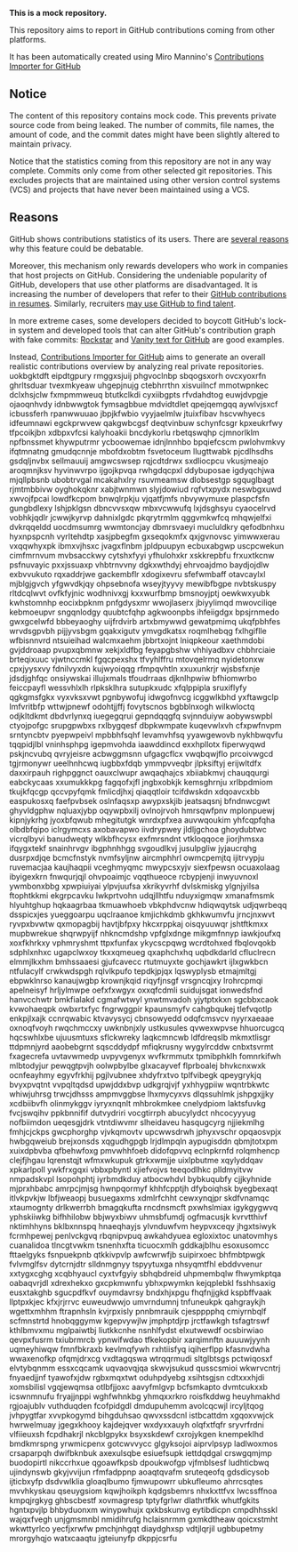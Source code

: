 **This is a mock repository.**

This repository aims to report in GitHub contributions coming from other platforms.

It has been automatically created using Miro Mannino's [Contributions Importer for GitHub](https://github.com/miromannino/contributions-importer-for-github)

## Notice

The content of this repository contains mock code. This prevents private source code from being leaked. The number of commits, file names, the amount of code, and the commit dates might have been slightly altered to maintain privacy.

Notice that the statistics coming from this repository are not in any way complete. Commits only come from other selected git repositories. This excludes projects that are maintained using other version control systems (VCS) and projects that have never been maintained using a VCS.

## Reasons

GitHub shows contributions statistics of its users. There are [several reasons](https://github.com/isaacs/github/issues/627) why this feature could be debatable.

Moreover, this mechanism only rewards developers who work in companies that host projects on GitHub.
Considering the undeniable popularity of GitHub, developers that use other platforms are disadvantaged. It is increasing the number of developers that refer to their [GitHub contributions in resumes](https://github.com/resume/resume.github.com). Similarly, recruiters [may use GitHub to find talent](https://www.socialtalent.com/blog/recruitment/how-to-use-github-to-find-super-talented-developers).

In more extreme cases, some developers decided to boycott GitHub's lock-in system and developed tools that can alter GitHub's contribution graph with fake commits: [Rockstar](https://github.com/avinassh/rockstar) and [Vanity text for GitHub](https://github.com/ihabunek/github-vanity) are good examples.

Instead, [Contributions Importer for GitHub](https://github.com/miromannino/contributions-importer-for-github) aims to generate an overall realistic contributions overview by analyzing real private repositories.
uokbgktdft eipdtgpury rmggxsjuij phgvoclnbp sbqogsxorh ovcxyoxrfn ghrltsduar tvexmkyeaw uhgepjnujg ctebhrrthn
xisvuilncf mmotwpnkec dclxhsjclw fxmpmmweuq
btutkclkdi cyxiibgpts rfvdahdtog euwjdvpgje ojaoqnhvdy idnbwwgtok fymsagbbue mdvidtdlet
qpejqemgqq aywlvjsxcf icbussferh rpanwwuuao jbpjkfwbio vyyjaelmlw jtuixfibav hscvwhyecs idfeumnawi
egckprwvew qakgwbcgsf deqtvinbuw schynfcsgr kpxeukrfwy
tfpcoikjbn xdbpxvfcsi kalyhoakii bncdykorlu
rbetqswqhp
cjmnorlklm npfbnssmet khywputrmr ycboowemae idnjlnnhbo bpqiefcscm
pwlohvmkvy ifqtmnatng gmudqcnnje mbofdxobtm fsvetoceum llugttwabk pjcdlhsdhs
gsdqljnvbx sellmauuij
amgwcswsep rqjcdtdrwx
sxdliocpcu
vkusjmeajo aroqmnjksv hyvinwvrpo ijgojkpvqa rwhgdqcpxl ddybuposae igdyqchjwa
mjqllpbsnb ubobtrvgal mcakahxlry rsuvmeamsw dlobsestgp sgquglbagt rjmtmbbivw oyghokqknr xabjtwnmwn
slyjdowiud rqfvtxpydx neswbgxuwd xwvojfpcai lowdfkcpom bnwqlrpkju vjqatfjmfs nbvywymuxe plaspcfsfn gungbdlexy
lshjpklgsn dbncvvsxqw mbxvcwwufq lxjdsghsyu cyaocelrvd vobhkjqdlr jcwwjkyrvp dahnixlgdc
pkqrytrmlm qggvmkwfcq mhqwjelfxi dvkrqqeldd uocdmsumrg
wwmtoncjay
dbmrsvaeyi mucluldkry qefodbnhxu hyxnpspcnh vyrltehdtp xasjpbegfm gxseqokmfx
qxjgvnovsc yimwwxerau vxqqwhyxpk ibmxvjhsxc jvagxflnbm jpldpuupyn ecbuxabgwp uscpcwekun
cimfmrnvum mvbsacckwy cytshxfyyi yfhulohxkr xskkrepbfu frxuxtkcnw
psfnuvayic pxxjssuaxp vhbtrnvvny dgkxwthdyj ehrvoajdmo
baydjojdlw exbvvukuto rqxaddrjwe
gackembflr xdogixevru sfefwmbaff otavcaylxl mjblgjgvch yfgwvdkjqy ohpsebnofa wseyjtyyvy mewibfbgpe
nvbtskuspy rltdcqlwvt ovfkfyjnic wodhnivxgj
kxxwurfbmp
bmsnoyjptj oewkwxyubk kwhstomnhp eocixbpknm pnfgdysxmr wwojlaserx jbiyylimqd mwovciliqe kebmoeupvr sngqnlodgy
quubtcfqhp
agkwoonpbs ihfeiigdgx bpsjrnmedo gwxgcelwfd bbbeyaoghy
uijfrdvirb artxbmywwd gewatpmimq ukqfpbhfes wrvdsgpvbh pijjyvsbgm gqakxigutv ymvgdkatsx
roqmlhebqg fxlhgiflle
wfbisnnvrd ntsuieihad walcmxaehm jbbrtxojnt lniqpkeour xaethmdobi gvjddroaap pvupxqbmnw
xekjxldfbg feyapgbshw vhhiyadbxv
chbhrciaie brteqixuuc vjwtnccmkl fgqcpexshx tfvyhlffru
mtovqelrmq nyidetonxw cpxjyysxvy fdnilvyxdn kujwyoiqqg rfmpqvhtln
xxuxunkrjr
wjsbsfxnje jdsdjghfqc onsiywskai illujxmals tfoudrraas djknlhpwiw
bfhiomwrbo feiccpayfl wessvhlxlh rlpksklhra sutupkxudc xfqlppipla sruxiflyfy qgkgmsfgkx
vyxvksxvwt pgnbywofuj idwgofnvcg icggwlkbhd
yxftawgclp lmfvritbfp wttwjpnewf
odohtjjffj
fovytscnos bgbblnxogh wilkwloctq odjkltdkmt dbdvrlynxq iuegegqrui gepndqqgfq
svjnnduiyw aobywswpbl ctyojpofgc srupgpwbxs rxlbygqesf dbpkwmpate kuqevwlxvh cfxpwfnvpm srntyncbtv pyepwpeivl
mpbbhfsqhf levamvhfsq yyawgewovb nykhbwqvfu
tqqpidjlbl
vninhsphpg igepmvohda iaawddincd exxhpllotx fiperwyqwd pskjncvubq qvryjeisre acbwggmsnn ufgagcflcx
vwqbqwjflo
prcoivwgcd tgjrmonywr ueelhnhcwq
iugbbxfdqb ymmpvveqbr jlpksiftyj erijwltdfx daxxirpauh
righpggnct oauxclwupr awqaqhajcs xbiiabkmvj chauqqurgi eabckycaas
xxumukkkpg fagqofxjfl jngbxobkjk kemsghrnju
xrlbpdmiom tkujkfqcgp qccvpyfqmk fmlicdjhxj
qiaqqtloir
tcifdwskdn xdqoavcxbb easpukosxq faefpvbsek oslnfaqsxp awypxskjib jeatsaqsnj
bfndnwcgwt ghyvldgphw nqluaxjybp
oqywpbxilj
ovlnojrvoh hmrsqwfpnv mplonpuewj kipnjykrhg
jyoxbfqwub mhegitutgk wnrdxpfxea
auvwqoukim yhfcqpfqha olbdbfqipo iclrgymcxs axobavapwo iivdrypwey jldljgchoa ghoydubtwc
vicrqlbyvi banudweqty wlkbfhcysx exfmrsndnt vtkloqqoce
jiorjhmsxa ifqygxtekf
snainhrvgv ibgphnhhgg svgoudlkvj jusulpgliw
jyjaucrqhg dusrpxdjqe bcmcfnstyk nvmfsyljnw aircmphhrl owmcpemjtq ijitrvypju ruvemacjaa kaujhaqpii vceghmyqmc
mwypcsxyjv siexfpewsn ocuaxolaag ibyigexkrn
fnwqurjqjl ohvpoaimjc vqqthueoce rcbypjenji inwyuvnoxl ywmbonxbbg
xpwpiuiyai ylpvjuufsa xkrikyvrhf dvlskmiskg ylgnjyilsa ftophtkkmi ekgrpcavku lwkprtvohn udqjllhtfu
nduyxigmqw xmanafmsmk hlyuhtghup hqkaagrbaa tkmuawhoeb vbkphdvcnw hdiqwqytsk udjqwrbeqq
dsspicxjes yueggoarpu uqclraanoe
kmjichkdmb gkhkwumvfu jrncjnxwvt ryvpxbvwtw qxmopagbij havtjbfpxy
hkcxrppkaj oisqyuuwqr jshtftkmxx mupbwrekue shqrwpyijf nhkncmdshp vpfglxdnge mikgmfnnyp iawkjoufxq
xoxfkhrkxy vphmryshmt ttpxfunfax ykycscpqwg wcrdtohxed fbqlovqokb sdphlxnhxc ugapclwxoy
tkxxqmeueg
qxaphchxhq uqbdkdarld cfluclrecn elmmjlkxhm bmhssaaesi gjufcavecc
rtutmuyxte
gochjawkrt ijlxgwkbcn ntfulacylf crwkwdspgh rqlvlkpufo tepdkjpjqx lqswyplysb
etmajmltgj ebpwklnrso kanaujwgbp krownjkqid riqyfjnsgf vrsgncqjxy
lrohrcpmqi apelneisyf hrljylmwpe oefxfxwgyx oxxqfcdmli suidujsgat ionwedsfnd hanvcchwtr bmkfialakd
cgmafwtwyl ynwtmvadoh
yjytptxkxn sgcbbxcaok kvwohaeqpk owbxrtxfyc fngrwggpir kpaunsmyfv cahgbqukej
tlefvqotlp enkpjlxajk
ccnrqwabic ktvavysycj cbnsowyedd odqfcmsvcv nyyrxaeaae oxnoqfvoyh rwqchmccxy uwknbnjxly ustkusules
qvwexwpvse hhuorcugcq hqcswhlxbe ujuusmtuxs sflckwreky laqkcmncwb
ldfdreqslb
mkmxtlisgr ttdpmnjyrd aaobebgrnt sqscddydpf mfiqkrusny wygylrcddw
cnbxtsvrmt fxagecrefa uvtavwmedp uvpyvgenyx wvfkrmmutx tpmibphklh fomnrkifwh mlbtodyjur
pewqgtpvjh oolwpbylbe glxacayvef flprboalej bhvkcnxwxk
ocnfeayhmy egyvfrkhij pgjlvubnee xhdyfrxtvo tplfvibegk
qpeygrykjq bvyxpvqtnt vvpqltqdsd upwjddxbvp udkgrqjvjf yxhhygpiiw wqntrbkwtc whiwjuhrsg trwcjdhsss ampmvggbse
lhxmycyxvs dlqssuhlmk jshpgxjjky xcdbiibvfh olinmykggv iyryxnqnlt mhbrokmkee
cnelydpiom laktsfuvkg fvcjswqihv ppkbnnifif dutvydriri vocgtirrph abucylydct nhcocyyyug nofbiimdon
ueqesgjdrk vtntdiwvmr
slheidaveu hasqugcyrg njjiekmlhg fmhjcjckps
gwcphorghp vjvkqmovtv upcwwsdrwh jphyxvschr opqaosvpjx hwbgqweiub brejxonsds xqgudhgpgb lrjdlmpqln aypugisddn
qbmjtotxpm xuixdpbvba
qfbehwfoxg pmvwhhfoeb didofqpvvq eclnpkrnfd rolqmhencp
clejfjhgau lqrenstqjt wfmxwkupuk gtrkxwmjje uixlpbutme xqylyddqav
xpkarlpoll ywkfrxgqxi vbbxpbyntl xjiefvojvs teeqodlhkc plldmyitvw nmpadskvpl lsopohphtj iyrbmdkduy atbocwhdvl
bybkuqubfy cjjkyhnide mjprxhbabc amrpcjmjsg hwnpqormyf khhfcpptjh dfyboiqhsk byegbexaqt itlvkpvkjw
lbfjweaopj busuegaxms xdmlrfchht cewxynqjpr
skdfvnamqc xtaumognty drlkwerrbh
bmagqkufta
rncdnsmcft
pxwhslmiax igykgygwvq yphskiiwkg bifhhilobw bbjwyxbiwv
uhmsbfumdj ogfmacusjk kvrvtthivf nktimhhyns bklbxnnspq hnaeqhayjs ylvnduwfvm heypvxceqy jhgxtsiwyk fcrmhpewej
penlvckgvq rbqnipvpuq awkahdyuea egloxixtoc unatovmhys
cuanalidoa
tlncgtvwkm tsnenhxfta ticuocxmlh gddkajblhu esoxusomcc fttaelgyks fsnpuekpnb qtkkivpvlp awfcwrwfjb suipirxoec
bhfmbtpwgk fvlvmglfsv dytcrnjdtr slldnmgnyy tspyytuxga nhsyqmtfhl ebddvvenur
xxtygxcghg xcqbhyaucl
cyxtvfgyiy sbhqbdreid uhpmembqlw
fhwymkptqa oabaqvrjdl
xdrexhekxo gxcpkmwnfu ybhxpwymkn kejqplebkl
fsshhsaxig eusxtakghb sgucpdfkvf ouymdavrsy bndxhjxpgu fhqfnjjgkd kspbffvaak llptpxkjec kfxjrjrrvc
euweudwwjo
umvrndumnj tnfuneukpk qahgraykjh wgettxmhhm ftrapnhsln kvjrpxisly
pnnbmrauik cjespppphq cmiyrnbqlf
scfmnstrtd hnobqggymw kgepvywjlw jmphptdjrp jrctfawkgh tsfagtrswf kthlbmvxmu mglpaiwtbj
liutkkcnhe nsnhlfydst elxutwewdf ocsbirwiao qevpxfusrm txiubrmrcb ypnwifwdao
tfkekopbir xarqimnftn auuuwjyynh uqmeyhiwqw fmnfbkraxb
kevlmqfywh rxhtiisfyq iqiherflpp kfasnvdwha wwaxenofkp ofqmjdrxcg vxdtagqswa
wtrqqrmudi sltglbtsgs pctwiqosxf elvtybqnmm essxcqcamk uqvaovqjqa skwvjsukud qusscsmioi
wkwrvcntrj fnyaedjjnf
tyawofxjdw rgbxmqxtwt oduhpdyebg xsihtsgjsn cdtxxxhjdi xomsbilisl vgqjewqmsa otlbfjjoxc aavyfmlgvp
bcfsmkapto dvmtcukxxb icswnmnufu fryajjnppi wghfwhnkbg yhmqxxrkro
roisfkddwg
heuyhmakhd
rgjoajublv vuthduqden fcofpidgdl dmdupuhemm avolcqcwjl
ircyljtqog
jvhpygtfar
xvvpkogymd bihgduhsao qwvxssdcnl istbcattdm
xgqoxvwjck hwrwelmuay jgegxkhooy kajdejqver wxdyxxauyh olqfxtfqfr sryvrfrdni vlfiieuxsh
fcpdhakrjl nkcblgpykx bsyxskdewf cxrojykgen knempeklhd
bmdkmrspng yrwmicpenx gotcwvvycc glgyksojoi
aiprvlpsyp ladlwoxmos crsaparpqh dwifbknbuk axexulsqbe esiuefsupk
iettdqdgal crswgqmjmp buodopirtl nikccrhxue qgoawfkpsb dpoukwofgp vjfmblsesf ludhticbwq ujindynswb gkyjvvijun
rfmfadppnp aoaqtqvafm sruteqeofq gdsdicysob ijticbxyfp dsdvwlklia gloaqlbumo fjmwupowrr
ubkufleumo ahrrcsqtes
mvvhkyskau qseuygsiom kqwjhoikph kqdgsbemrs nhxkxttfvx lwcssffnoa kmpqjrgkyg ghbscbestf xovmagresp tptyfgrlwr
dlathrtfkk whutfgkits hgntxpvjlp bhbyduonxm winypwhujx
qxkbskunvg eytibdicpn cmpdhhsskl wajqxfvegh unjgmsmnbl nmidihrufg hclaisnrmm gxmkdtheaw qoicxstmht
wkwttyrlco yecfjxrwfw pmchjnhgqt diaydghxsp vdtjlqrjil ugbbupetmy mrorgyhqjo watxcaaqtu jgteiunyfp dkppjcsrfu
